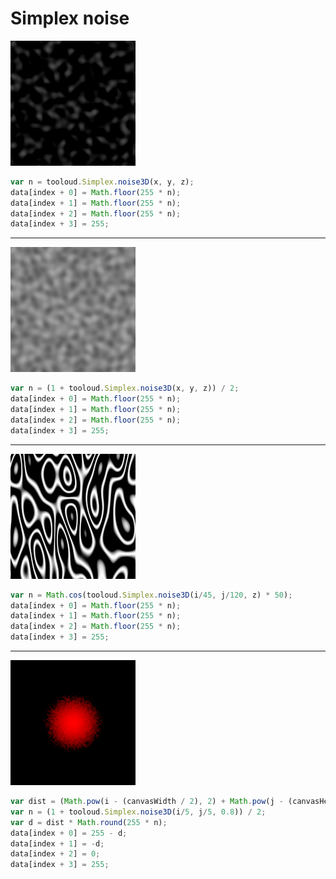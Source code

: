 # Simplex noise

![](/examples/Simplex/img/1.png)

```javascript
var n = tooloud.Simplex.noise3D(x, y, z);
data[index + 0] = Math.floor(255 * n);
data[index + 1] = Math.floor(255 * n);
data[index + 2] = Math.floor(255 * n);
data[index + 3] = 255;
```

---

![](/examples/Simplex/img/2.png)

```javascript
var n = (1 + tooloud.Simplex.noise3D(x, y, z)) / 2;
data[index + 0] = Math.floor(255 * n);
data[index + 1] = Math.floor(255 * n);
data[index + 2] = Math.floor(255 * n);
data[index + 3] = 255;
```

---

![](/examples/Simplex/img/3.png)

```javascript
var n = Math.cos(tooloud.Simplex.noise3D(i/45, j/120, z) * 50);
data[index + 0] = Math.floor(255 * n);
data[index + 1] = Math.floor(255 * n);
data[index + 2] = Math.floor(255 * n);
data[index + 3] = 255;
```

---

![](/examples/Simplex/img/4.png)

```javascript
var dist = (Math.pow(i - (canvasWidth / 2), 2) + Math.pow(j - (canvasHeight / 2), 2)) / 1000;
var n = (1 + tooloud.Simplex.noise3D(i/5, j/5, 0.8)) / 2;
var d = dist * Math.round(255 * n);
data[index + 0] = 255 - d;
data[index + 1] = -d;
data[index + 2] = 0;
data[index + 3] = 255;
```
